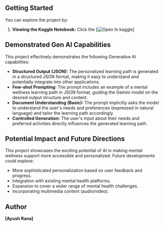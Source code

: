## Getting Started

You can explore the project by:

1.  **Viewing the Kaggle Notebook:** Click the [![Open In kaggle]([https://colab.research.google.com/assets/colab-badge.svg](https://www.kaggle.com/code/ayush1286/ai-personalized-mental-wellness-path-generator))]

## Demonstrated Gen AI Capabilities

This project effectively demonstrates the following Generative AI capabilities:

* **Structured Output (JSON):** The personalized learning path is generated in a structured JSON format, making it easy to understand and potentially integrate into other applications.
* **Few-shot Prompting:** The prompt includes an example of a mental wellness learning path in JSON format, guiding the Gemini model on the desired output structure and content.
* **Document Understanding (Basic):** The prompt implicitly asks the model to understand the user's needs and preferences (expressed in natural language) and tailor the learning path accordingly.
* **Controlled Generation:** The user's input about their needs and preferred activities directly influences the generated learning path.

## Potential Impact and Future Directions

This project showcases the exciting potential of AI in making mental wellness support more accessible and personalized. Future developments could explore:

* More sophisticated personalization based on user feedback and progress.
* Integration with existing mental health platforms.
* Expansion to cover a wider range of mental health challenges.
* Incorporating multimedia content (audio/video).

## Author

**[Ayush Rana]** 
